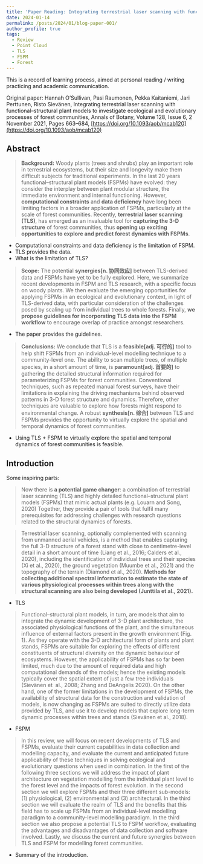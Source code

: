 ```yaml
---
title: 'Paper Reading: Integrating terrestrial laser scanning with functional–structural plant models to investigate ecological and evolutionary processes of forest communities'
date: 2024-01-14
permalink: /posts/2024/01/blog-paper-001/
author_profile: true
tags:
  - Review
  - Point Cloud
  - TLS
  - FSPM
  - Forest
---
```


This is a record of learning process, aimed at personal reading / writing practicing and academic communication.

Original paper: Hannah O’Sullivan, Pasi Raumonen, Pekka Kaitaniemi, Jari Perttunen, Risto Sievänen, Integrating terrestrial laser scanning with functional–structural plant models to investigate ecological and evolutionary processes of forest communities, Annals of Botany, Volume 128, Issue 6, 2 November 2021, Pages 663–684, [https://doi.org/10.1093/aob/mcab120](https://doi.org/10.1093/aob/mcab120)

Abstract
------

>**Background:** Woody plants (trees and shrubs) play an important role in terrestrial ecosystems, but their size and longevity make them difficult subjects for traditional experiments. In the last 20 years functional–structural plant models (FSPMs) have evolved: they consider the interplay between plant modular structure, the immediate environment and internal functioning. However, **computational constraints** and **data deficiency** have long been limiting factors in a broader application of FSPMs, particularly at the scale of forest communities. Recently, **terrestrial laser scanning (TLS)**, has emerged as an invaluable tool for **capturing the 3-D structure** of forest communities, thus **opening up exciting opportunities to explore and predict forest dynamics with FSPMs**.

* Computational constraints and data deficiency is the limitation of FSPM.
* TLS provides the data.
* What is the limitation of TLS?

>**Scope:** The potential **synergies[n. 协同效应]** between TLS-derived data and FSPMs have yet to be fully explored. Here, we summarize recent developments in FSPM and TLS research, with a specific focus on woody plants. We then evaluate the emerging opportunities for applying FSPMs in an ecological and evolutionary context, in light of TLS-derived data, with particular consideration of the challenges posed by scaling up from individual trees to whole forests. Finally, **we propose guidelines for incorporating TLS data into the FSPM workflow** to encourage overlap of practice amongst researchers.

* The paper provides the guidelines.

>**Conclusions:** We conclude that TLS is a **feasible[adj. 可行的]** tool to help shift FSPMs from an individual-level modelling technique to a community-level one. The ability to scan multiple trees, of multiple species, in a short amount of time, is **paramount[adj. 首要的]** to gathering the detailed structural information required for parameterizing FSPMs for forest communities. Conventional techniques, such as repeated manual forest surveys, have their limitations in explaining the driving mechanisms behind observed patterns in 3-D forest structure and dynamics. Therefore, other techniques are valuable to explore how forests might respond to environmental change. A robust **synthesis[n. 综合]** between TLS and FSPMs provides the opportunity to virtually explore the spatial and temporal dynamics of forest communities.

* Using TLS + FSPM to virtually explore the spatial and temporal dynamics of forest communities is feasible.



Introduction
------

<!--

>How individual trees and shrubs occupy 3-D space is a defining feature of forest ecosystem dynamics (Dıaz and Cabido, 2001; McDowell et al., 2020). Plant architecture, the physical form of a plant as derived from the balance between internal and external processes, is a central but often overlooked element of forest ecology and evolution (Barthélémy and Caraglio, 2007). Individual-level form and function, in combination with the environment, ultimately contributes to overall forest ecosystem level processes, determining the biodiversity found within them, as well as the regulation of energy, water and nutrient fluxes. There are still many unanswered questions regarding the mechanisms that give rise to observable patterns of biodiversity, form and function in forests worldwide (Givnish, 1999;Condit et al., 2006; Bohn and Huth, 2017). **Elucidating[n. 阐明]** the role of structure in these mechanisms is a crucial step in predicting the ecological and evolutionary responses of vegetation to forecasted climate change, deforestation or species invasions at the scale of forests and also at the scale of individual trees and shrubs (**henceforth[adv. 从此之后]** referred to as ‘woody plants’).

>One way to characterize the relationship between biodiversity and the structure of forest environments is through the lens of structural diversity (Tews et al., 2004), which denotes ‘the physical arrangement and variability of the living and non-living biotic elements within forest stands’ (LaRue et al., 2020), and acts on its own as a good predictor of many ecosystem functions (Felipe-Lucia et al., 2018; LaRue et al., 2019). Recently, efforts have been made to formalize the role of **structural[v. 形式化]** traitdiversity in forest ecology and evolution with the development of a ‘plant structural economic spectrum’ to complement the existing ‘wood economic spectrum’ and ‘leaf economic spectrum’ (Verbeeck et al., 2019).

>Structural diversity is generated through spatially varying factors that determine the availability of microhabitats within the area, setting preconditions for the existence of different species with varying niche requirements (Svenning, 1999; Dymytrova et al., 2016). Spatially varying microhabitats arise from factors such as small-scale variation in soil properties (Matkala et al., 2020), landscape topography (Zuleta et al., 2020), hydrological features of the terrain (Francis et  al., 2020), and the inflows and outflows of biologically active material (including plants, animals, **fungi[n. 真菌]**, microbes, nutrients) to and from the forest of interest (Honkaniemi et al., 2021).

>Further structural diversity is generated (1) through dynamic 3-D growth and development of woody plants and other **herbaceous[adj. 草本的]** vegetation within a forest stand and (2) through constantly changing environmental factors, such as weather, and a wide choice of unpredictable anthropogenic and natural disturbances (land use, global warming, wind, fire, snow, pest outbreaks, landslides etc.), as well as (3) through temporal changes in the inflow and outflow of biologically active material. The growth of woody plants alone causes temporal changes, because it alters individual plant architecture (3-D spatial arrangement of the plant structure), creating within-plant structural diversity through microenvironments within branches and foliage, i.e. due to different structural features (Escudero et al., 2017; Asbeck et  al., 2019), self-shading (Ventre-Lespiaucq et  al., 2016) or weather (Nock et  al., 2016). Heterogeneous microenvironments inside a crown can thus alter growth habits (Koyama et  al., 2020) and the functioning of foliage (Ngao et al., 2017; Curtis et al., 2019). Growth of individual plants changes the spatial structure of the whole forest stand (e.g. canopy layers, canopy cover, gap dynamics, tree size variation), and, in combination with the flow of dead material from woody plants to the ground, generates further changes in the structural diversity and choice of microhabitats available (Kaufmann et  al., 2018). This results in the well-known natural succession of forest stands over decades (Boukili and Chazdon, 2017; Hilmers et al., 2018). In yet longer temporal scales, this results in evolution over centuries to millennia as biological adaptations to changing and often unpredictable growth conditions appear (Areces-Berazain et al., 2021).

>Given all the constituents of structural diversity, it is clear that representative sampling of dynamically changing individual woody plant and forest characteristics is challenging. Even at the scale of individual woody plants, for instance in studies of the growth and architectural form of particular species, it can be challenging to explain the observations without information about the spatial structure of the growing site (Lintunen and Kaitaniemi, 2010; Kunz et al., 2019; Hildebrand et al., 2021), about the architectural structure and functioning of the individual itself (Posada et al., 2009; Kennedy 2010), and without information about the temporal dynamics that are likely in the typical growth environment (Ishii et al., 2018).

>Traditional forest research can be labour-intensive and timeconsuming. Detailed structural measurements of individual woody plants across a large stand have often been consideredimpossible and, instead, allometric or other structural relationships are used as proxies for multiple structural traits (Condés et al., 2020). Destructive sampling or special climbing constructions have been essential to reach the top of large trees (Barker and Pinard, 2001). In addition, a long time-series beyond a typical researcher’s career would be required to capture the full dynamics of individual and stand development over time.

-->

Some inspiring parts: 

>Now there is **a potential game changer**: a combination of terrestrial laser scanning (TLS) and highly detailed functional–structural plant models (FSPMs) that mimic actual plants (e.g. Louarn and Song, 2020) Together, they provide a pair of tools that fulfil many prerequisites for addressing challenges with research questions related to the structural dynamics of forests.

>Terrestrial laser scanning, optionally complemented with scanning from unmanned aerial vehicles, is a method that enables capturing the full 3-D structure of a forest stand with close to centimetre-level detail in a short amount of time (Liang et al., 2016; Calders et al., 2020), including the identification of individual trees and their species (Xi et al., 2020), the ground vegetation (Muumbe et al., 2021) and the topography of the terrain (Diamond et al., 2020). **Methods for collecting additional spectral information to estimate the state of various physiological processes within trees along with the structural scanning are also being developed (Junttila et al., 2021).**

* TLS

>Functional–structural plant models, in turn, are models that aim to integrate the dynamic development of 3-D plant architecture, the associated physiological functions of the plant, and the simultaneous influence of external factors present in the growth environment (Fig. 1). As they operate with the 3-D architectural form of plants and plant stands, FSPMs are suitable for exploring the effects of different constituents of structural diversity on the dynamic behaviour of ecosystems. However, the applicability of FSPMs has so far been limited, much due to the amount of required data and high computational demands of the models; hence the existing models typically cover the spatial extent of just a few tree individuals (Sievänen et  al., 2008; Zhang and DeAngelis 2020). On the other hand, one of the former limitations in the development of FSPMs, the availability of structural data for the construction and validation of models, is now changing as FSPMs are suited to directly utilize data provided by TLS, and use it to develop models that explore long-term dynamic processes within trees and stands (Sievänen et al., 2018).

* FSPM

>In this review, we will focus on recent developments of TLS and FSPMs, evaluate their current capabilities in data collection and modelling capacity, and evaluate the current and anticipated future applicability of these techniques in solving ecological and evolutionary questions when used in combination. In the first of the following three sections we will address the impact of plant architecture on vegetation modelling from the individual plant level to the forest level and the impacts of forest evolution. In the second section we will explore FSPMs and their three different sub-models: (1) physiological, (2) environmental and (3) architectural. In the third section we will evaluate the realm of TLS and the benefits that this field has to scale up FSPMs from an individual-level modelling paradigm to a community-level modelling paradigm. In the third section we also propose a potential TLS to FSPM workflow, evaluating the advantages and disadvantages of data collection and software involved. Lastly, we discuss the current and future synergies between TLS and FSPM for modelling forest communities.

* Summary of the introduction.



